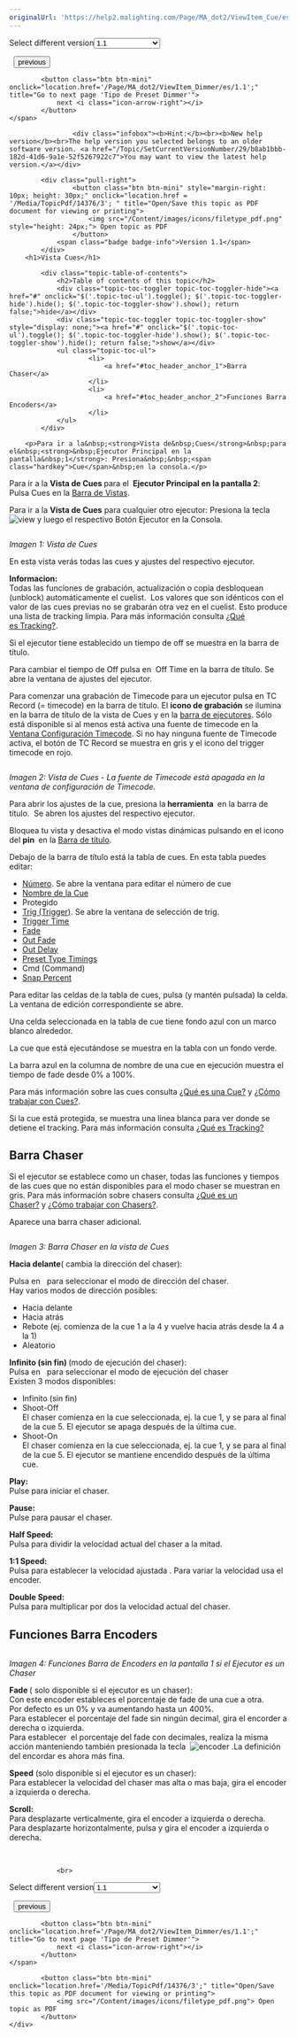 ```yaml
---
originalUrl: 'https://help2.malighting.com/Page/MA_dot2/ViewItem_Cue/es/1.1'
---
```


<div class="topic-navigation">

<div class="pull-right">
	<span class="pull-left">


<div class="pull-left">
<form action="/Topic/SetCurrentVersionNumber" class="form-inline" id="frmTagSelector" method="post">	<span class="form-mini">
		<div class="input-prepend"><span class="add-on">Select different version</span><select autocomplete="off" id="versionNumberId" name="versionNumberId" onchange="$(this).closest('#frmTagSelector').submit();" style="width: 120px;"><option value="">- latest -</option>
<option selected="selected" value="3">1.1</option>
<option value="7">1.2</option>
<option value="12">1.3</option>
<option value="16">1.5</option>
<option value="29">1.9</option>
</select></div>
		<input data-val="true" data-val-number="The field Int32 must be a number." data-val-required="The Int32 field is required." id="ProductId" name="ProductId" type="hidden" value="7">
		<input id="CurrentGuid" name="CurrentGuid" type="hidden" value="b8ab1bbb-182d-41d6-9a1e-52f5267922c7">
	</span>
</form></div>&nbsp;	</span>
	<span class="pull-right" style="white-space: nowrap;">
			<button class="btn btn-mini" onclick="location.href='/Page/MA_dot2/ViewItem_Control/es/1.1'; " title="Go to previous page 'Tipo de Preset Control'">
				<i class="icon-arrow-left"></i> previous
			</button>

			<button class="btn btn-mini" onclick="location.href='/Page/MA_dot2/ViewItem_Dimmer/es/1.1';" title="Go to next page 'Tipo de Preset Dimmer'">
				next <i class="icon-arrow-right"></i> 
			</button>
	</span>
</div>
<div class="clear-fix" style="margin-bottom: 10px"></div>
</div>

					<div class="infobox"><b>Hint:</b><br><b>New help version</b><br>The help version you selected belongs to an older software version. <a href="/Topic/SetCurrentVersionNumber/29/b8ab1bbb-182d-41d6-9a1e-52f5267922c7">You may want to view the latest help version.</a></div>

			<div class="pull-right">
					<button class="btn btn-mini" style="margin-right: 10px; height: 30px;" onclick="location.href = '/Media/TopicPdf/14376/3'; " title="Open/Save this topic as PDF document for viewing or printing">
						<img src="/Content/images/icons/filetype_pdf.png" style="height: 24px;"> Open topic as PDF
					</button>
				<span class="badge badge-info">Version 1.1</span>
			</div>
		<h1>Vista Cues</h1>

			<div class="topic-table-of-contents">
				<h2>Table of contents of this topic</h2>
				<div class="topic-toc-toggler topic-toc-toggler-hide"><a href="#" onclick="$('.topic-toc-ul').toggle(); $('.topic-toc-toggler-hide').hide(); $('.topic-toc-toggler-show').show(); return false;">hide</a></div>
				<div class="topic-toc-toggler topic-toc-toggler-show" style="display: none;"><a href="#" onclick="$('.topic-toc-ul').toggle(); $('.topic-toc-toggler-hide').show(); $('.topic-toc-toggler-show').hide(); return false;">show</a></div>
				<ul class="topic-toc-ul">
						<li>
							<a href="#toc_header_anchor_1">Barra Chaser</a>
						</li>
						<li>
							<a href="#toc_header_anchor_2">Funciones Barra Encoders</a>
						</li>
				</ul>
			</div>

		<p>Para ir a la&nbsp;<strong>Vista de&nbsp;Cues</strong>&nbsp;para el&nbsp;<strong>&nbsp;Ejecutor Principal en la pantalla&nbsp;1</strong>: Presiona&nbsp;&nbsp;<span class="hardkey">Cue</span>&nbsp;en la consola.</p>

<p>Para ir a la <strong>Vista de&nbsp;Cues</strong><strong> </strong>para el&nbsp;<strong>&nbsp;Ejecutor Principal en la pantalla 2</strong>: Pulsa&nbsp;<span class="softkey">Cues</span>&nbsp;en la&nbsp;<a href="/Topic/aeb06b87-4def-4d5c-8ccd-fce24793de63">Barra de Vistas</a>.</p>

<p>Para ir a la&nbsp;<strong>Vista de&nbsp;Cues</strong>&nbsp;para cualquier otro ejecutor: Presiona la tecla&nbsp;<span class="hardkey"><img alt="view" src="/Media/Mlg/eye_1.png"></span>&nbsp;y luego el respectivo Botón Ejecutor en la Consola.</p>

<p><img alt="" src="/Media/Image/Dot2_ViewsandWindows_CuesView02_1-1-3_1.png"></p>

<p><em>Imagen 1: Vista de Cues</em></p>

<p>En esta vista verás todas las cues y ajustes del respectivo ejecutor.</p>

<div class="tip"><strong>Informacion:</strong><br>
Todas las funciones de grabación, actualización o copia desbloquean (unblock)&nbsp;automáticamente el cuelist.&nbsp;&nbsp;Los valores que son idénticos con el valor de las cues&nbsp;previas no se grabarán otra vez en el cuelist. Esto produce una lista de tracking limpia. Para más información consulta&nbsp;<a href="/Topic/dbf1ee09-43cb-48a1-9e9d-6d0bc5c8feb6">¿Qué es&nbsp;Tracking?</a>.</div>

<p>Si el ejecutor tiene establecido un tiempo de off se muestra en la barra de título.</p>

<p>Para cambiar el tiempo de Off pulsa en &nbsp;<span class="softkey">Off Time</span>&nbsp;en la barra de título. Se abre la ventana de ajustes del ejecutor.</p>

<p>Para comenzar una grabación de Timecode&nbsp;para un ejecutor pulsa en&nbsp;<span class="softkey">TC Record</span>&nbsp;(= timecode) en la barra de título. El&nbsp;<strong>icono de grabación</strong><img alt="" src="/Media/Image/Dot2_ViewsandWindows_CuesView05_1-1-3.png">&nbsp;se ilumina en la barra de título de la vista de Cues y en la&nbsp;<a href="/Topic/af87cdc8-b54b-41ee-b614-26065230c7ec">barra de ejecutores</a>. Sólo está disponible si al menos está activa una fuente de timecode en la <a href="/Topic/c22188fd-6831-4847-a24a-f9174ed48191">Ventana Configuración Timecode</a>. Si no hay ninguna fuente de Timecode activa, el botón de TC Record se muestra en gris y el icono del trigger timecode en rojo.</p>

<p><img alt="" src="/Media/Image/Dot2_ViewsandWindows_CuesView06_1-1-3.png"></p>

<p><em>Imagen 2: Vista de Cues - La fuente de Timecode&nbsp;está apagada en la ventana de configuración de Timecode.</em></p>

<p>Para abrir los ajustes de la cue, presiona la<strong> herramienta </strong><img alt="" src="/Media/Image/Dot2_ViewsandWindows_ControlElements_TitleBar05_1-0.PNG"> en la barra de título.&nbsp; Se abren los ajustes del respectivo ejecutor.</p>

<p>Bloquea tu vista y desactiva el modo vistas dinámicas pulsando en el icono del <strong>pin​ </strong><img alt="" src="/Media/Image/Dot2_ViewsandWindows_ControlElements_TitleBar04_1-0.PNG">&nbsp;en la&nbsp;<a href="/Topic/a9e3dcd7-1fb1-4dab-8e42-03f9e0de3e99">Barra de título</a>.</p>

<p>Debajo de la barra de título&nbsp;está&nbsp;la tabla de cues. En esta tabla&nbsp;puedes editar:</p>

<ul>
	<li><a href="/Topic/55344644-8c65-4e59-ad6b-2aa988a28c88">Número</a>. Se abre la ventana para editar el número de cue</li>
	<li><a href="/Topic/26701109-1218-40c5-a9bc-26913cd9cb54">Nombre de la Cue</a></li>
	<li>Protegido</li>
	<li><a href="/Topic/d9c9d91d-b42b-4aae-8a17-58df82b91f46">Trig (Trigger)</a>. Se abre la ventana de selección de trig.</li>
	<li><a href="/Topic/014d961b-8de1-4f48-92de-e6da3cc6a15f">Trigger Time</a></li>
	<li><a href="/Topic/014d961b-8de1-4f48-92de-e6da3cc6a15f">Fade</a></li>
	<li><a href="/Topic/014d961b-8de1-4f48-92de-e6da3cc6a15f">Out Fade</a></li>
	<li><a href="/Topic/014d961b-8de1-4f48-92de-e6da3cc6a15f">Out Delay</a></li>
	<li><a href="/Topic/014d961b-8de1-4f48-92de-e6da3cc6a15f">Preset Type Timings</a></li>
	<li>Cmd (Command)</li>
	<li><a href="/Topic/014d961b-8de1-4f48-92de-e6da3cc6a15f">Snap Percent</a></li>
</ul>

<p>Para editar las celdas de la tabla de cues, pulsa (y mantén pulsada) la celda. La ventana de edición correspondiente se abre.</p>

<p>Una celda seleccionada en la tabla de cue tiene fondo azul con un marco blanco alrededor.</p>

<p>La cue que está ejecutándose se muestra en la tabla con un fondo verde.</p>

<p>La barra azul en la columna de nombre de una cue en ejecución muestra el tiempo de fade&nbsp;desde 0% a 100%.</p>

<p>Para más información sobre las cues consulta&nbsp;<a href="/Topic/d0a671eb-91c4-45b5-bba6-aa5138f0e343">¿Qué es una Cue?</a>&nbsp;y&nbsp;<a href="/Topic/511081dd-5ffb-4aaa-8d09-a0859b0d0a19">¿Cómo trabajar con Cues?</a>.</p>

<p>Si la cue está protegida, se muestra una línea blanca para ver donde se detiene el tracking. Para más información consulta&nbsp;<a href="/Topic/dbf1ee09-43cb-48a1-9e9d-6d0bc5c8feb6">¿Qué es Tracking?</a></p>

<a name="toc_header_anchor_1" id="toc_header_anchor_1" class="topic-toc-item"></a><h2>Barra Chaser</h2>

<p>Si el ejecutor se establece como un chaser, todas las funciones y tiempos de las cues que no están disponibles para el modo&nbsp;chaser&nbsp;se muestran en gris. Para más información sobre chasers consulta&nbsp;<a href="/Topic/19bf97cc-217c-4f8c-83af-134aae3e3aed">¿Qué es un Chaser?</a>&nbsp;y&nbsp;<a href="/Topic/ec01d7b9-e0db-41e3-8371-b9f45736ed75">¿Cómo trabajar con Chasers?</a>.</p>

<p>Aparece una barra chaser adicional.</p>

<p><img alt="" src="/Media/Image/Dot2_ViewsandWindows_CuesView03_1-0.PNG"></p>

<p><em>Imagen 3: Barra Chaser en la vista de Cues</em></p>

<p><strong>Hacia delante</strong>( cambia la dirección del chaser):&nbsp;</p>

<p>Pulsa en &nbsp;<img alt="" src="/Media/Image/Dot2_ViewsandWindows_AddNewFixturesWindow01_1-0.PNG">&nbsp;para seleccionar el modo de dirección del chaser.<br>
Hay varios modos de dirección posibles:</p>

<ul>
	<li>Hacia delante</li>
	<li>Hacia atrás</li>
	<li>Rebote (ej. comienza de la cue 1 a la 4 y vuelve hacia atrás desde la 4 a la 1)</li>
	<li>Aleatorio</li>
</ul>

<p><strong>Infinito (sin fin)&nbsp;</strong>(modo de ejecución del chaser):<br>
Pulsa en &nbsp;<img alt="" src="/Media/Image/Dot2_ViewsandWindows_AddNewFixturesWindow01_1-0.PNG"> para seleccionar el modo de ejecución del chaser<br>
Existen 3 modos disponibles:</p>

<ul>
	<li>Infinito (sin fin)</li>
	<li>Shoot-Off<br>
	El chaser comienza en la cue seleccionada, ej. la cue 1, y se para al final de la cue 5. El ejecutor se apaga después de la última cue.</li>
	<li>Shoot-On<br>
	El chaser comienza en la cue seleccionada, ej. la cue 1, y se para al final de la cue 5. El ejecutor se mantiene encendido después de la última cue.</li>
</ul>

<p><strong>Play:</strong><br>
Pulse para iniciar el chaser.</p>

<p><strong>Pause:</strong><br>
Pulse para pausar el chaser.</p>

<p><strong>Half Speed:</strong><br>
Pulsa para dividir la velocidad actual del chaser a la mitad.</p>

<p><strong>1:1 Speed:</strong><br>
Pulsa para establecer la velocidad ajustada . Para variar la velocidad usa el encoder.</p>

<p><strong>Double Speed:</strong><br>
Pulsa para multiplicar por dos la velocidad actual del chaser.</p>

<a name="toc_header_anchor_2" id="toc_header_anchor_2" class="topic-toc-item"></a><h2>Funciones Barra Encoders</h2>

<p><img alt="" src="/Media/Image/Dot2_ViewsandWindows_CuesView04_1-0.PNG"></p>

<p><em>Imagen 4: Funciones Barra de Encoders en la pantalla 1 si el Ejecutor es un Chaser</em></p>

<p><strong>Fade </strong>( solo disponible si el ejecutor es un chaser): &nbsp;<br>
Con este encoder estableces el porcentaje de fade de una cue a otra.<br>
Por defecto es un 0% y va aumentando hasta un 400%. &nbsp;<br>
Para establecer el porcentaje del fade sin ningún decimal, gira el encorder a derecha o izquierda.&nbsp;<br>
Para establecer&nbsp; el porcentaje del fade con decimales, realiza la misma acción manteniendo también presionada la tecla&nbsp; <span class="hardkey"><img alt="encoder" src="/Media/Mlg/encoder.png"></span> .La definición del encordar es ahora más fina.</p>

<p><strong>Speed</strong> (solo disponible si el ejecutor es un chaser):<br>
Para establecer la velocidad del chaser mas alta o mas baja, gira el encoder a izquierda o derecha.</p>

<p><strong>Scroll:</strong><br>
Para desplazarte verticalmente, gira el encoder a izquierda o derecha.<br>
Para desplazarte horizontalmente, pulsa y gira el encoder a izquierda o derecha.</p>

<p>&nbsp;</p>


				<br>
<div class="topic-navigation">

<div class="pull-right">
	<span class="pull-left">


<div class="pull-left">
<form action="/Topic/SetCurrentVersionNumber" class="form-inline" id="frmTagSelector" method="post">	<span class="form-mini">
		<div class="input-prepend"><span class="add-on">Select different version</span><select autocomplete="off" id="versionNumberId" name="versionNumberId" onchange="$(this).closest('#frmTagSelector').submit();" style="width: 120px;"><option value="">- latest -</option>
<option selected="selected" value="3">1.1</option>
<option value="7">1.2</option>
<option value="12">1.3</option>
<option value="16">1.5</option>
<option value="29">1.9</option>
</select></div>
		<input data-val="true" data-val-number="The field Int32 must be a number." data-val-required="The Int32 field is required." id="ProductId" name="ProductId" type="hidden" value="7">
		<input id="CurrentGuid" name="CurrentGuid" type="hidden" value="b8ab1bbb-182d-41d6-9a1e-52f5267922c7">
	</span>
</form></div>&nbsp;	</span>
	<span class="pull-right" style="white-space: nowrap;">
			<button class="btn btn-mini" onclick="location.href='/Page/MA_dot2/ViewItem_Control/es/1.1'; " title="Go to previous page 'Tipo de Preset Control'">
				<i class="icon-arrow-left"></i> previous
			</button>

			<button class="btn btn-mini" onclick="location.href='/Page/MA_dot2/ViewItem_Dimmer/es/1.1';" title="Go to next page 'Tipo de Preset Dimmer'">
				next <i class="icon-arrow-right"></i> 
			</button>
	</span>
</div>
	<div class="clear-fix"></div>
	<div class="pull-right">
	
			<button class="btn btn-mini" onclick="location.href='/Media/TopicPdf/14376/3';" title="Open/Save this topic as PDF document for viewing or printing">
				<img src="/Content/images/icons/filetype_pdf.png"> Open topic as PDF
			</button>
	</div>
<div class="clear-fix" style="margin-bottom: 10px"></div>
</div>

	
